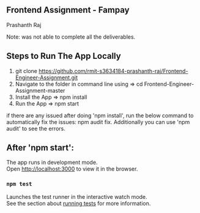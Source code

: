 ## Frontend Assignment - Fampay
Prashanth Raj

Note: was not able to complete all the deliverables.

## Steps to Run The App Locally 

1) git clone https://github.com/rmit-s3634184-prashanth-raj/Frontend-Engineer-Assignment.git
2) Navigate to the folder in command line using =>  cd Frontend-Engineer-Assignment-master
3) Install the App =>  npm install 
4) Run the App =>  npm start 

if there are any issued after doing 'npm install', run the below command 
to automatically fix the issues: npm audit fix.
Additionally you can use 'npm audit' to see the errors.

## After 'npm start':
The app runs in development mode.<br />
Open [http://localhost:3000](http://localhost:3000) to view it in the browser.



### `npm test`
Launches the test runner in the interactive watch mode.<br />
See the section about [running tests](https://facebook.github.io/create-react-app/docs/running-tests) for more information.


